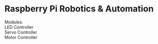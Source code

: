 <h1>Raspberry Pi Robotics & Automation</h1>

<p>Modules:<br/>LED Controller<br/>Servo Controller<br/>Motor Controller
